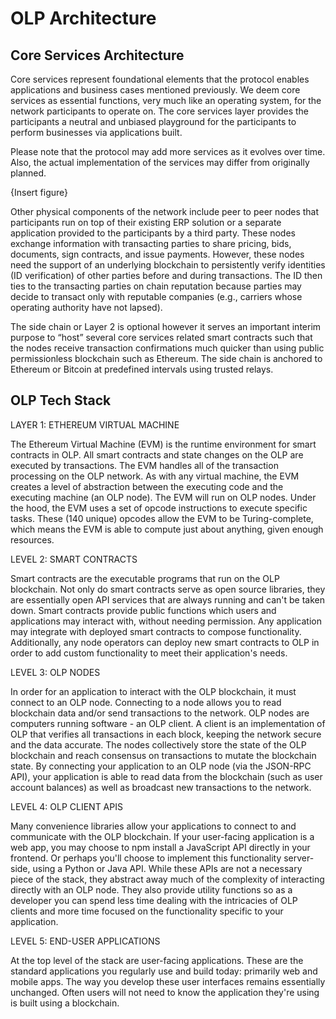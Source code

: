 # OLP Architecture

## Core Services Architecture

Core services represent foundational elements that the protocol enables applications and business cases mentioned previously. We deem core services as essential functions, very much like an operating system, for the network participants to operate on. The core services layer provides the participants a neutral and unbiased playground for the participants to perform businesses via applications built. 

Please note that the protocol may add more services as it evolves over time. Also, the actual implementation of the services may differ from originally planned. 



{Insert figure}

Other physical components of the network include peer to peer nodes that participants run on top of their existing ERP solution or a separate application provided to the participants by a third party. These nodes exchange information with transacting parties to share pricing, bids, documents, sign contracts, and issue payments. However, these nodes need the support of an underlying blockchain to persistently verify identities (ID verification) of other parties before and during transactions. The ID then ties to the transacting parties on chain reputation because parties may decide to transact only with reputable companies (e.g., carriers whose operating authority have not lapsed). 
 
The side chain or Layer 2 is optional however it serves an important interim purpose to “host” several core services related smart contracts such that the nodes receive transaction confirmations much quicker than using public permissionless blockchain such as Ethereum. The side chain is anchored to Ethereum or Bitcoin at predefined intervals using trusted relays. 


## OLP Tech Stack

LAYER 1: ETHEREUM VIRTUAL MACHINE

The Ethereum Virtual Machine (EVM) is the runtime environment for smart contracts in OLP. All smart contracts and state changes on the OLP  are executed by transactions. The EVM handles all of the transaction processing on the OLP network.
As with any virtual machine, the EVM creates a level of abstraction between the executing code and the executing machine (an OLP node). The EVM will run on OLP nodes.
Under the hood, the EVM uses a set of opcode instructions to execute specific tasks. These (140 unique) opcodes allow the EVM to be Turing-complete, which means the EVM is able to compute just about anything, given enough resources.

LEVEL 2: SMART CONTRACTS

Smart contracts are the executable programs that run on the OLP blockchain.
Not only do smart contracts serve as open source libraries, they are essentially open API services that are always running and can't be taken down. Smart contracts provide public functions which users and applications  may interact with, without needing permission. Any application may integrate with deployed smart contracts to compose functionality. Additionally, any node operators can deploy new smart contracts to OLP in order to add custom functionality to meet their application's needs.

LEVEL 3: OLP NODES

In order for an application to interact with the OLP blockchain, it must connect to an OLP node. Connecting to a node allows you to read blockchain data and/or send transactions to the network.
OLP nodes are computers running software - an OLP client. A client is an implementation of OLP that verifies all transactions in each block, keeping the network secure and the data accurate. The nodes collectively store the state of the OLP blockchain and reach consensus on transactions to mutate the blockchain state.
By connecting your application to an OLP node (via the JSON-RPC API), your application is able to read data from the blockchain (such as user account balances) as well as broadcast new transactions to the network. 

LEVEL 4: OLP CLIENT APIS

Many convenience libraries allow your applications to connect to and communicate with the OLP blockchain.
If your user-facing application is a web app, you may choose to npm install a JavaScript API directly in your frontend. Or perhaps you'll choose to implement this functionality server-side, using a Python or Java API.
While these APIs are not a necessary piece of the stack, they abstract away much of the complexity of interacting directly with an OLP node. They also provide utility functions so as a developer you can spend less time dealing with the intricacies of OLP clients and more time focused on the functionality specific to your application.

LEVEL 5: END-USER APPLICATIONS

At the top level of the stack are user-facing applications. These are the standard applications you regularly use and build today: primarily web and mobile apps. The way you develop these user interfaces remains essentially unchanged. Often users will not need to know the application they're using is built using a blockchain.


